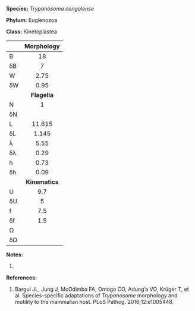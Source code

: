 **Species:** *Trypanosoma congolense*

**Phylum:** Euglenozoa

**Class:** Kinetoplastea

|    | **Morphology** |
|:-- | :------------: |
| B  | 18 |
| δB | 7 |
| W  | 2.75 |
| δW | 0.95 |
|    | **Flagella** |
| N  | 1 |
| δN |  |
| L  | 11.615 |
| δL | 1.145 |
| λ  | 5.55 |
| δλ | 0.29 |
| h  | 0.73 |
| δh | 0.09 |
|    | **Kinematics** |
| U  | 9.7 |
| δU | 5 |
| f  | 7.5 |
| δf | 1.5 |
| Ω  |  |
| δΩ |  |

**Notes:**

1.

**References:**

1. Bargul JL, Jung J, McOdimba FA, Omogo CO, Adung’a VO, Krüger T, et al.  Species-specific adaptations of *Trypanosome* morphology and motility to the mammalian host.  PLoS Pathog. 2016;12:e1005448.
